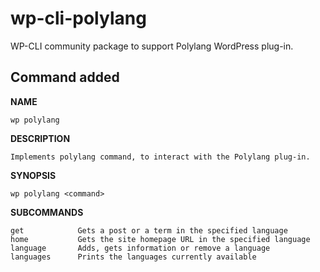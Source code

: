 wp-cli-polylang
===============
  
WP-CLI community package to support Polylang WordPress plug-in.
  
Command added
-------------

**NAME**
  
    wp polylang
  
**DESCRIPTION**
  
    Implements polylang command, to interact with the Polylang plug-in.
  
**SYNOPSIS**
  
    wp polylang <command>
  
**SUBCOMMANDS**
  
    get            Gets a post or a term in the specified language
    home           Gets the site homepage URL in the specified language
    language       Adds, gets information or remove a language
    languages      Prints the languages currently available
